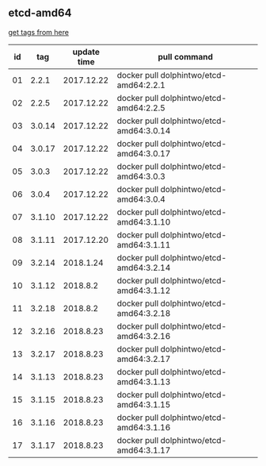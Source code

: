 ## etcd-amd64
[get tags from here](https://console.cloud.google.com/gcr/images/google-containers/GLOBAL/etcd-amd64?project=google-containers&gcrImageListsize=200)

|id|tag|update time|pull command|
|--|---|-----------|------------|
|01|2.2.1|2017.12.22|docker pull dolphintwo/etcd-amd64:2.2.1|
|02|2.2.5|2017.12.22|docker pull dolphintwo/etcd-amd64:2.2.5|
|03|3.0.14|2017.12.22|docker pull dolphintwo/etcd-amd64:3.0.14|
|04|3.0.17|2017.12.22|docker pull dolphintwo/etcd-amd64:3.0.17|
|05|3.0.3|2017.12.22|docker pull dolphintwo/etcd-amd64:3.0.3|
|06|3.0.4|2017.12.22|docker pull dolphintwo/etcd-amd64:3.0.4|
|07|3.1.10|2017.12.22|docker pull dolphintwo/etcd-amd64:3.1.10|
|08|3.1.11|2017.12.20|docker pull dolphintwo/etcd-amd64:3.1.11|
|09|3.2.14|2018.1.24|docker pull dolphintwo/etcd-amd64:3.2.14|
|10|3.1.12|2018.8.2|docker pull dolphintwo/etcd-amd64:3.1.12|
|11|3.2.18|2018.8.2|docker pull dolphintwo/etcd-amd64:3.2.18|
|12|3.2.16|2018.8.23|docker pull dolphintwo/etcd-amd64:3.2.16|
|13|3.2.17|2018.8.23|docker pull dolphintwo/etcd-amd64:3.2.17|
|14|3.1.13|2018.8.23|docker pull dolphintwo/etcd-amd64:3.1.13|
|15|3.1.15|2018.8.23|docker pull dolphintwo/etcd-amd64:3.1.15|
|16|3.1.16|2018.8.23|docker pull dolphintwo/etcd-amd64:3.1.16|
|17|3.1.17|2018.8.23|docker pull dolphintwo/etcd-amd64:3.1.17|